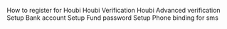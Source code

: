 How to register for Houbi
Houbi Verification
Houbi Advanced verification
Setup Bank account 
Setup Fund password
Setup Phone binding for sms
